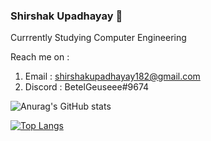 ### Shirshak Upadhayay 👋 

 Currrently Studying Computer Engineering <br />
 
 Reach me on : <br />
 1) Email : shirshakupadhayay182@gmail.com
 2) Discord : BetelGeuseee#9674 <br />
 
 ![Anurag's GitHub stats](https://github-readme-stats.vercel.app/api?username=BetelGeuseee&show_icons=true&theme=radical)

        
[![Top Langs](https://github-readme-stats.vercel.app/api/top-langs/?username=BetelGeuseee&langs_count=7)](https://github.com/BetelGeuseee/github-readme-stats)
